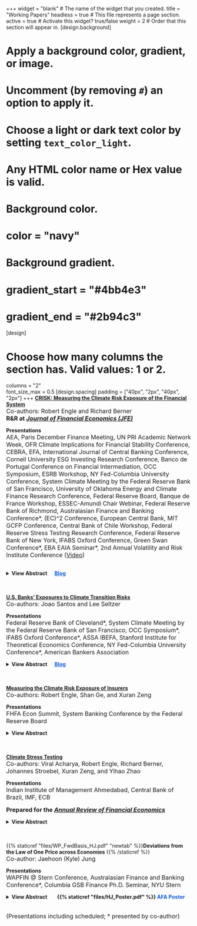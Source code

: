 +++
widget = "blank"  # The name of the widget that you created.
title = "Working Papers"
headless = true  # This file represents a page section.
active = true  # Activate this widget? true/false
weight = 2  # Order that this section will appear in.
[design.background]
  # Apply a background color, gradient, or image.
  #   Uncomment (by removing `#`) an option to apply it.
  #   Choose a light or dark text color by setting `text_color_light`.
  #   Any HTML color name or Hex value is valid.

  # Background color.
  # color = "navy"
  
  # Background gradient.
  # gradient_start = "#4bb4e3"
  # gradient_end = "#2b94c3"
[design]
  # Choose how many columns the section has. Valid values: 1 or 2.
  columns = "2"  
  font_size_max = 0.5
[design.spacing]
  padding = ["40px", "2px", "40px", "2px"]
+++
[**CRISK: Measuring the Climate Risk Exposure of the Financial System**](https://papers.ssrn.com/sol3/papers.cfm?abstract_id=3931516)  
<font size="3"> Co-authors: Robert Engle and Richard Berner </font>   
**<font size="3"> R&R at <i><u>Journal of Financial Economics (JFE)</u></i> </font>**

<strong>Presentations </strong>  
<font size="3">
AEA, Paris December Finance Meeting, UN PRI Academic Network Week, OFR Climate Implications for Financial Stability Conference, CEBRA, EFA, International Journal of Central Banking Conference, Cornell University ESG Investing Research Conference, Banco de Portugal Conference on Financial Intermediation, OCC Symposium, ESRB Workshop, NY Fed-Columbia University Conference, System Climate Meeting by the Federal Reserve Bank of San Francisco, University of Oklahoma Energy and Climate Finance Research Conference, Federal Reserve Board, Banque de France Workshop, ESSEC-Amundi Chair Webinar, Federal Reserve Bank of Richmond, Australasian Finance and Banking Conference*, (EC)^2 Conference, European Central Bank, MIT GCFP Conference, Central Bank of Chile Workshop, Federal Reserve Stress Testing Research Conference, Federal Reserve Bank of New York, IFABS Oxford Conference, Green Swan Conference*, EBA EAIA Seminar*, 2nd Annual Volatility and Risk Institute Conference ([Video](https://www.youtube.com/watch?v=fvnzrdnlSpw))  
</font> 
<br/>

<details>
<summary><strong>View Abstract&nbsp;&nbsp;&nbsp;&nbsp;&nbsp;&nbsp;<a href="https://libertystreeteconomics.newyorkfed.org/2023/04/crisk-measuring-the-climate-risk-exposure-of-the-financial-system/" style="color: rgb(15, 92, 214);">Blog</a></strong></summary>
We develop a market-based methodology to assess banks’ resilience to climate-related risks and study the climate-related risk exposure of large global banks. We introduce a new measure, CRISK, which is the expected capital shortfall of a bank in a climate stress scenario. To estimate CRISK, we construct climate risk factors and dynamically measure banks’ stock return sensitivity (that is, climate beta) to the climate risk factor. We validate the climate risk factor empirically and the climate beta estimates by using granular data on large U.S. banks’ loan portfolios. The measure is useful in quantifying banks’ climate-related risk exposure through the market risk and the credit risk channels.
</details>  
<br/><br/>


[**U.S. Banks’ Exposures to Climate Transition Risks**](https://papers.ssrn.com/sol3/papers.cfm?abstract_id=4411661)  
<font size="3"> Co-authors: Joao Santos and Lee Seltzer </font> 

<strong>Presentations </strong>  
<font size="3">
Federal Reserve Bank of Cleveland*, System Climate Meeting by the Federal Reserve Bank of San Francisco, OCC Symposium*, IFABS Oxford Conference*, ASSA IBEFA, Stanford Institute for Theoretical Economics Conference, NY Fed-Columbia University Conference*, American Bankers Association
</font> 
<br/>

<details>
<summary><strong>View Abstract&nbsp;&nbsp;&nbsp;&nbsp;&nbsp;&nbsp;<a href="https://libertystreeteconomics.newyorkfed.org/2023/07/how-exposed-are-u-s-banks-loan-portfolios-to-climate-transition-risks/" style="color: rgb(15, 92, 214);">Blog</a></strong></summary>
We build on the estimated sectoral effects of climate transition policies from the general equilibrium models of Jorgenson et al. (2018), Goulder and Hafstead (2018), and NGFS (2022a) to investigate U.S. banks’ exposures to transition risks. Our results show that while banks’ exposures are meaningful, they are manageable. Exposures vary by model and policy scenario with the largest estimates coming from the NGFS (2022a) disorderly transition scenario, where the average bank exposure reaches 9 percent as of 2022. Banks’ exposures increase with the stringency of a carbon tax policy but tend to benefit from a corporate or capital tax cut redistribution policy relative to a lump sum dividend. Also, banks’ exposures increase, although not dramatically in stress scenarios. For example, according to Jorgenson et al. (2018), banks’ exposures range from 0.5—3.5 percent as of 2022. Assuming that loans to industries in the top two deciles most affected by the transition policy lose their entire value, banks’ exposures would increase to 12—14 percent. Finally, there is a downward trend in banks’ exposures to the riskiest industries, which appears to be at least in part due to banks gradually reducing funding to these industries.
</details>  
<br/><br/>


[**Measuring the Climate Risk Exposure of Insurers**](https://papers.ssrn.com/sol3/papers.cfm?abstract_id=4510592)  
<font size="3"> Co-authors: Robert Engle, Shan Ge, and Xuran Zeng </font>  

<strong>Presentations </strong>    
<font size="3">
  FHFA Econ Summit, System Banking Conference by the Federal Reserve Board
</font>
</br>

<details>
<summary><strong>View Abstract</strong></summary>
Insurance companies can be exposed to climate-related physical risk through their operations and to transition risk through their $12 trillion of financial asset holdings. We assess the climate risk exposure of property and casualty (P&C) and life insurance companies in the U.S. We construct a novel physical risk factor by forming a portfolio of P&C insurers’ stocks, with each insurer’s weight reflecting their operational exposure to states associated with high physical climate risk. We then estimate the dynamic physical climate beta, representing the stock return sensitivity of each insurer to the physical risk factor. In addition, using the climate beta estimates introduced by Jung et al. (2021), we calculate the expected capital shortfall of insurers under various climate stress scenarios. We validate our approach by utilizing granular data on insurers’ asset holdings and state-level operational exposure. Our findings indicate a positive association between larger exposures to risky states and higher holdings of brown assets with higher sensitivity to physical and transition risk, respectively.
</details>  
<br/><br/> 


[**Climate Stress Testing**](https://papers.ssrn.com/sol3/papers.cfm?abstract_id=4412022)  
<font size="3"> Co-authors: Viral Acharya, Robert Engle, Richard Berner, Johannes Stroebel, Xuran Zeng, and Yihao Zhao </font>  

<strong>Presentations </strong>    
<font size="3">
  Indian Institute of Management Ahmedabad, Central Bank of Brazil, IMF, ECB
</font>
</br>

**<font size="3"> Prepared for the <i><u>Annual Review of Financial Economics</u></i> </font>**
<details>
<summary><strong>View Abstract</strong></summary>
We explore the design of climate stress tests to assess and manage macro-prudential risks from climate change in the financial sector. We review the climate stress scenarios currently employed by regulators, highlighting the need to (i) consider many transition risks as dynamic policy choices; (ii) better understand and incorporate feedback loops between climate change and the economy; and (iii) further explore "compound risk" scenarios in which climate risks co-occur with other risks. We discuss how the process of mapping climate stress scenarios into financial firm outcomes can incorporate existing evidence on the effects of various climate-related risks on credit and market outcomes. We argue that more research is required to (i) identify channels through which plausible scenarios can lead to meaningful short-run impact on credit risks given typical bank loan maturities; (ii) incorporate bank-lending responses to climate risks; (iii) assess the adequacy of climate risk pricing in financial markets; and (iv) better understand and incorporate the process of expectations formation around the realizations of climate risks. Finally, we discuss the relative advantages and disadvantages of using market-based climate stress tests that can be conducted using publicly available data to complement existing stress testing frameworks.
</details>  
<br/><br/>   


{{% staticref "files/WP_FwdBasis_HJ.pdf" "newtab" %}}**Deviations from the Law of One Price across Economies** {{% /staticref %}}  
<font size="3"> Co-author: Jaehoon (Kyle) Jung </font>    

<strong>Presentations </strong>  
<font size="3">
  WAPFIN @ Stern Conference, Australasian Finance and Banking Conference*, Columbia GSB Finance Ph.D. Seminar, NYU Stern
</font>
<br/> 


<details>
<summary><strong>View Abstract &nbsp;&nbsp;&nbsp;&nbsp;&nbsp;&nbsp; {{% staticref "files/HJ_Poster.pdf" %}}<span style="color:rgb(15, 92, 214)"> AFA Poster</span></a></strong></summary>
 In a model with agents facing constraints heterogeneous across economies, we provide a novel explanation for an understudied yet economically significant deviation from the Law of One Price across FX forward markets. Specifically, we document a substantial divergence between the exchange rate for locally traded forward contracts and contracts with the same maturity traded outside the jurisdiction of countries during the global financial crisis, and that the magnitudes varied across currencies. The model predicts that (1) the basis increases with the shadow costs of constraints across time and increases with the country-specific FX position limits across countries;  (2) the shadow cost of each constraint non-linearly increases as the intermediary sector's relative performance declines below a threshold; and (3) higher shadow cost of the position limit predicts lower future excess return on local-currency denominated assets, as buying local assets relaxes the FX position limit constraint imposed on the intermediaries. We test the model predictions and find consistent evidence in countries with tight position limits. 
</details>
<br/><br/>  
<font size="3">
(Presentations including scheduled; * presented by co-author)
</font>
